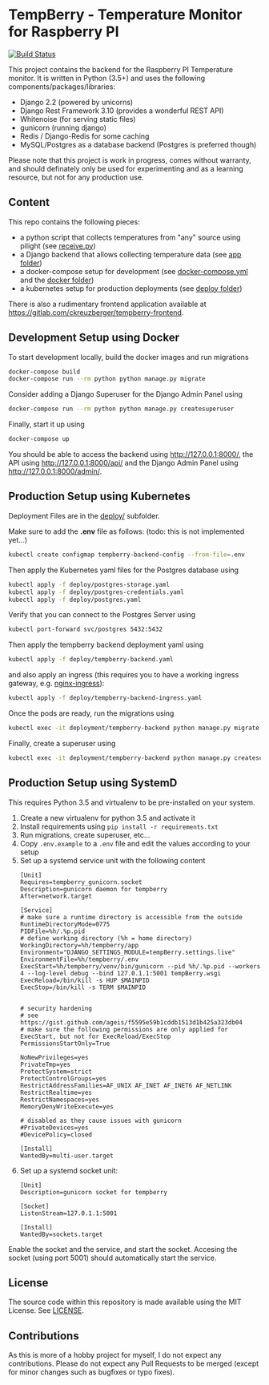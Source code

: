 # TempBerry - Temperature Monitor for Raspberry PI

[![Build Status](https://travis-ci.com/ChristianKreuzberger/tempBerry.svg?branch=master)](https://travis-ci.com/ChristianKreuzberger/tempBerry)

This project contains the backend for the Raspberry PI Temperature monitor. It is written in Python (3.5+) and uses the
 following components/packages/libraries:
 
* Django 2.2 (powered by unicorns)
* Django Rest Framework 3.10 (provides a wonderful REST API)
* Whitenoise (for serving static files)
* gunicorn (running django)
* Redis / Django-Redis for some caching
* MySQL/Postgres as a database backend (Postgres is preferred though)

Please note that this project is work in progress, comes without warranty, and should definately only be used for
 experimenting and as a learning resource, but not for any production use. 

## Content

This repo contains the following pieces:

* a python script that collects temperatures from "any" source using pilight (see [receive.py](receive.py))
* a Django backend that allows collecting temperature data (see [app folder](app/))
* a docker-compose setup for development (see [docker-compose.yml](docker-compose.yml) and the [docker folder](docker/))
* a kubernetes setup for production deployments (see [deploy folder](deploy/))

There is also a rudimentary frontend application available at https://gitlab.com/ckreuzberger/tempberry-frontend. 

## Development Setup using Docker

To start development locally, build the docker images and run migrations

```bash
docker-compose build
docker-compose run --rm python python manage.py migrate
```

Consider adding a Django Superuser for the Django Admin Panel using
```bash
docker-compose run --rm python python manage.py createsuperuser
```

Finally, start it up using
```bash
docker-compose up
```
You should be able to access the backend using http://127.0.0.1:8000/, the API using http://127.0.0.1:8000/api/ and the
 Django Admin Panel using http://127.0.0.1:8000/admin/.

## Production Setup using Kubernetes

Deployment Files are in the [deploy/](deploy/) subfolder.

Make sure to add the **.env** file as follows:
(todo: this is not implemented yet...)
```bash
kubectl create configmap tempberry-backend-config --from-file=.env
```

Then apply the Kubernetes yaml files for the Postgres database using

```bash
kubectl apply -f deploy/postgres-storage.yaml
kubectl apply -f deploy/postgres-credentials.yaml
kubectl apply -f deploy/postgres.yaml
```

Verify that you can connect to the Postgres Server using

```bash
kubectl port-forward svc/postgres 5432:5432
```

Then apply the tempberry backend deployment yaml using

```bash
kubectl apply -f deploy/tempberry-backend.yaml
```

and also apply an ingress (this requires you to have a working ingress gateway, e.g. [nginx-ingress](https://kubernetes.github.io/ingress-nginx/deploy/)):

```bash
kubectl apply -f deploy/tempberry-backend-ingress.yaml
```

Once the pods are ready, run the migrations using

```bash
kubectl exec -it deployment/tempberry-backend python manage.py migrate
```

Finally, create a superuser using

```bash
kubectl exec -it deployment/tempberry-backend python manage.py createsuperuser
```

## Production Setup using SystemD

This requires Python 3.5 and virtualenv to be pre-installed on your system.

1. Create a new virtualenv for python 3.5 and activate it
1. Install requirements using `pip install -r requirements.txt`
1. Run migrations, create superuser, etc...
1. Copy `.env.example` to a `.env` file and edit the values according to your setup
1. Set up a systemd service unit with the following content
    ```
    [Unit]
    Requires=tempberry_gunicorn.socket
    Description=gunicorn daemon for tempberry
    After=network.target
     
    [Service]
    # make sure a runtime directory is accessible from the outside
    RuntimeDirectoryMode=0775
    PIDFile=%h/.%p.pid
    # define working directory (%h = home directory)
    WorkingDirectory=%h/tempberry/app
    Environment="DJANGO_SETTINGS_MODULE=tempBerry.settings.live"
    EnvironmentFile=%h/tempberry/.env
    ExecStart=%h/tempberry/venv/bin/gunicorn --pid %h/.%p.pid --workers 4 --log-level debug --bind 127.0.1.1:5001 tempBerry.wsgi 
    ExecReload=/bin/kill -s HUP $MAINPID
    ExecStop=/bin/kill -s TERM $MAINPID
    
    
    # security hardening
    # see https://gist.github.com/ageis/f5595e59b1cddb1513d1b425a323db04
    # make sure the following permissions are only applied for ExecStart, but not for ExecReload/ExecStop
    PermissionsStartOnly=True
    
    NoNewPrivileges=yes
    PrivateTmp=yes
    ProtectSystem=strict
    ProtectControlGroups=yes
    RestrictAddressFamilies=AF_UNIX AF_INET AF_INET6 AF_NETLINK
    RestrictRealtime=yes
    RestrictNamespaces=yes
    MemoryDenyWriteExecute=yes
    
    # disabled as they cause issues with gunicorn
    #PrivateDevices=yes
    #DevicePolicy=closed
     
    [Install]
    WantedBy=multi-user.target
    ```
1. Set up a systemd socket unit:
    ```
    [Unit]
    Description=gunicorn socket for tempberry
     
    [Socket]
    ListenStream=127.0.1.1:5001
     
    [Install]
    WantedBy=sockets.target
    ```

Enable the socket and the service, and start the socket. Accesing the socket (using port 5001) should automatically 
start the service.


## License

The source code within this repository is made available using the MIT License. See [LICENSE](LICENSE).

## Contributions

As this is more of a hobby project for myself, I do not expect any contributions. Please do not expect any Pull 
 Requests to be merged (except for minor changes such as bugfixes or typo fixes).
